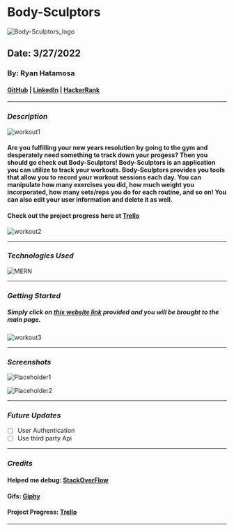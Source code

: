 # Body-Sculptors
![Body-Sculptors_logo](https://i.ibb.co/VW3TxL8/Body-Sculptors-logos.jpg)

## Date: 3/27/2022

### By: Ryan Hatamosa

#### [GitHub](https://github.com/PinoyColada) | [LinkedIn](https://www.linkedin.com/feed/) | [HackerRank](https://www.hackerrank.com/pinoydol_colada)
***

### ***Description***
![workout1](https://media3.giphy.com/media/3o6gEb896PcLMSMRva/giphy.gif?cid=ecf05e47o3e2tci772bdht2slflx3v3ngk90u0em86jetvx1&rid=giphy.gif&ct=g)
#### Are you fulfilling your new years resolution by going to the gym and desperately need something to track down your progess? Then you should go check out Body-Sculptors! Body-Sculptors is an application you can utilize to track your workouts. Body-Sculptors provides you tools that allow you to record your workout sessions each day. You can manipulate how many exercises you did, how much weight you incorporated, how many sets/reps you do for each routine, and so on! You can also edit your user information and delete it as well.

#### Check out the project progress here at [Trello](https://trello.com/b/CthGi7EQ/body-sculptor)
![workout2](https://media2.giphy.com/media/1334O1WETb3sIM/giphy.gif?cid=ecf05e4731e0izan79cy23vfjnums1otpuzin6tt5oc8fsjp&rid=giphy.gif&ct=g)
***

### ***Technologies Used***

![MERN](https://external-content.duckduckgo.com/iu/?u=https%3A%2F%2Fvscode.trafficmanager.net%2Fassets%2Fdocs%2Fnodejs%2Frecipes%2Fmern.png&f=1&nofb=1)
***

### ***Getting Started***
##### Simply click on [this website link](https://agile-journey-75895.herokuapp.com/) provided and you will be brought to the main page.

![workout3](https://media2.giphy.com/media/rZciqpWIzAYes/giphy.gif?cid=790b7611d1b380cc93c6797f5ce2034a539750faf885f4c2&rid=giphy.gif&ct=g)
***

### ***Screenshots***

![Placeholder1](https://external-content.duckduckgo.com/iu/?u=https%3A%2F%2Fi.pinimg.com%2Foriginals%2Fd5%2Fe2%2F34%2Fd5e234fdacd6aadf9f3b6acde06c862c.png&f=1&nofb=1)

![Placeholder2](https://i.ibb.co/2Kd1tGD/Screenshot-2022-03-27-213658.jpg)
***

### ***Future Updates***

- [ ] User Authentication
- [ ] Use third party Api

***

### ***Credits***

#### Helped me debug: [StackOverFlow](https://stackoverflow.com/)

#### Gifs: [Giphy](https://giphy.com/)

#### Project Progress: [Trello](https://ia.net/writer/support/general/markdown-guide)

***
